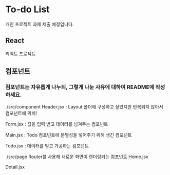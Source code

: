 # To-do List

개인 프로젝트 과제 제출 예정입니다.

## React

리액트 프로젝트

## 컴포넌트

### 컴포넌트는 자유롭게 나누되, 그렇게 나눈 사유에 대하여 README에 작성하세요.

./src/component
Header.jsx
: Layout 폴더에 구성하고 싶었지만 반복되지 않아서 컴포넌트에 위치!

Form.jsx
: 값을 입력 받고 데이터를 넘겨주는 컴포넌트

Main.jsx
: Todo 컴포넌트에 분별성을 넣어주기 위해 생긴 컴포넌트

Todo.jsx
: 데이터를 받고 가공하는 컴포넌트

./src/page
Router를 사용해 새로운 화면이 렌더링되는 컴포넌트
Home.jsx

Detail.jsx
